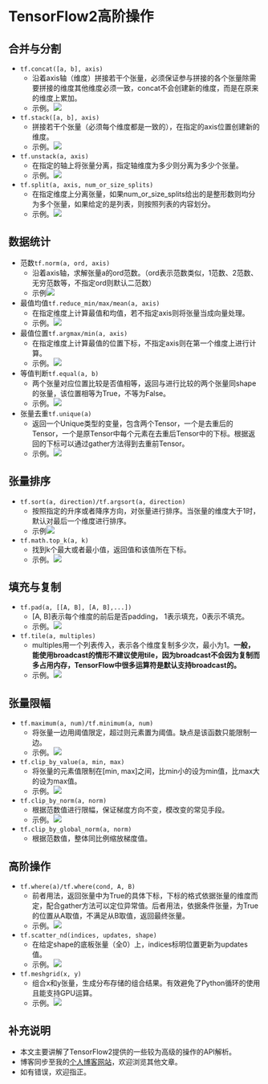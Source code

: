 # TensorFlow2高阶操作


## 合并与分割
- `tf.concat([a, b], axis)`
  - 沿着axis轴（维度）拼接若干个张量，必须保证参与拼接的各个张量除需要拼接的维度其他维度必须一致，concat不会创建新的维度，而是在原来的维度上累加。
  - 示例。![](./asset/concat.png)
- `tf.stack([a, b], axis)`
  - 拼接若干个张量（必须每个维度都是一致的），在指定的axis位置创建新的维度。
  - 示例。![](./asset/stack.png)
- `tf.unstack(a, axis)`
  - 在指定的轴上将张量分离，指定轴维度为多少则分离为多少个张量。
  - 示例。![](./asset/unstack.png)
- `tf.split(a, axis, num_or_size_splits)`
  - 在指定维度上分离张量，如果num_or_size_splits给出的是整形数则均分为多个张量，如果给定的是列表，则按照列表的内容划分。
  - 示例。![](./asset/split.png)


## 数据统计
- 范数`tf.norm(a, ord, axis)`
  - 沿着axis轴，求解张量a的ord范数。（ord表示范数类似，1范数、2范数、无穷范数等，不指定ord则默认二范数）
  - 示例![](./asset/norm.png)
- 最值均值`tf.reduce_min/max/mean(a, axis)`
  - 在指定维度上计算最值和均值，若不指定axis则将张量当成向量处理。
  - 示例。![](./asset/minmax.png)
- 最值位置`tf.argmax/min(a, axis)`
  - 在指定维度上计算最值的位置下标，不指定axis则在第一个维度上进行计算。
  - 示例。![](./asset/argminmax.png)
- 等值判断`tf.equal(a, b)`
  - 两个张量对应位置比较是否值相等，返回与进行比较的两个张量同shape的张量，该位置相等为True，不等为False。
  - 示例。![](./asset/equal.png)
- 张量去重`tf.unique(a)`
  - 返回一个Unique类型的变量，包含两个Tensor，一个是去重后的Tensor，一个是原Tensor中每个元素在去重后Tensor中的下标。根据返回的下标可以通过gather方法得到去重前Tensor。
  - 示例。![](./asset/unique.png)


## 张量排序
- `tf.sort(a, direction)/tf.argsort(a, direction)`
  - 按照指定的升序或者降序方向，对张量进行排序。当张量的维度大于1时，默认对最后一个维度进行排序。
  - 示例![](./asset/sort.png)
- `tf.math.top_k(a, k)`
  - 找到k个最大或者最小值，返回值和该值所在下标。
  - 示例。![](./asset/topk.png)


## 填充与复制
- `tf.pad(a, [[A, B], [A, B],...])`
  - [A, B]表示每个维度的前后是否padding， 1表示填充，0表示不填充。
  - 示例。![](./asset/pad.png)
- `tf.tile(a, multiples)`
  - multiples用一个列表传入，表示各个维度复制多少次，最小为1。**一般，能使用broadcast的情形不建议使用tile，因为broadcast不会因为复制而多占用内存，TensorFlow中很多运算符是默认支持broadcast的。**
  - 示例。![](./asset/tile.png)


## 张量限幅
- `tf.maximum(a, num)/tf.minimum(a, num)`
  - 将张量一边用阈值限定，超过则元素置为阈值。缺点是该函数只能限制一边。
  - 示例。![](./asset/maximum.png)
- `tf.clip_by_value(a, min, max)`
  - 将张量的元素值限制在[min, max]之间，比min小的设为min值，比max大的设为max值。
  - 示例。![](./asset/clip_by_value.png)
- `tf.clip_by_norm(a, norm)`
  - 根据范数值进行限幅，保证梯度方向不变，模改变的常见手段。
  - 示例。![](./asset/clip_by_norm.png)
- `tf.clip_by_global_norm(a, norm)`
  - 根据范数值，整体同比例缩放梯度值。


## 高阶操作
- `tf.where(a)/tf.where(cond, A, B)`
  - 前者用法，返回张量中为True的具体下标，下标的格式依据张量的维度而定，配合gather方法可以定位异常值。后者用法，依据条件张量，为True的位置从A取值，不满足从B取值，返回最终张量。
  - 示例。![](./asset/where.png)
- `tf.scatter_nd(indices, updates, shape)`
  - 在给定shape的底板张量（全0）上，indices标明位置更新为updates值。
  - 示例。![](./asset/scatter.png)
- `tf.meshgrid(x, y)`
  - 组合x和y张量，生成分布存储的组合结果。有效避免了Python循环的使用且能支持GPU运算。
  - 示例。![](./asset/meshgrid.png)


## 补充说明
- 本文主要讲解了TensorFlow2提供的一些较为高级的操作的API解析。
- 博客同步至我的[个人博客网站](https://luanshiyinyang.github.io/tensorflow2/2019/10/03/AdvancedOperation/)，欢迎浏览其他文章。
- 如有错误，欢迎指正。